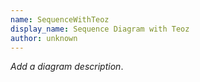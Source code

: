 ```yaml
---
name: SequenceWithTeoz
display_name: Sequence Diagram with Teoz
author: unknown
---
```

_Add a diagram description_.
